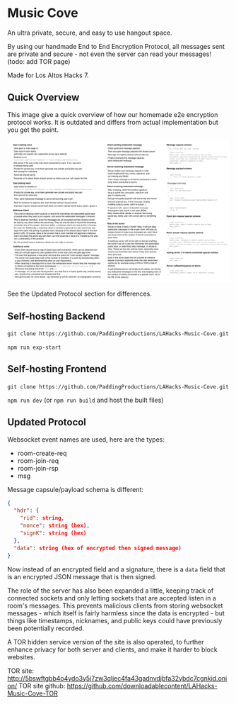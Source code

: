 # Music Cove

An ultra private, secure, and easy to use hangout space.

By using our handmade End to End Encryption Protocol, all messages sent are private and secure - not even the server can read your messages! (todo: add TOR page)

Made for Los Altos Hacks 7.

## Quick Overview

This image give a quick overview of how our homemade e2e encryption protocol works. It is outdated and differs from actual implementation but you get the point.

![Crypography overview](docs/draft_cryptography_dos.png)

See the Updated Protocol section for differences.

## Self-hosting Backend

`git clone https://github.com/PaddingProductions/LAHacks-Music-Cove.git`

`npm run exp-start`

## Self-hosting Frontend

`git clone https://github.com/PaddingProductions/LAHacks-Music-Cove.git`

`npm run dev` (or `npm run build` and host the built files)

## Updated Protocol

Websocket event names are used, here are the types:

- room-create-req
- room-join-req
- room-join-rsp
- msg

Message capsule/payload schema is different:

```json
{
  "hdr": {
    "rid": string,
    "nonce": string (hex),
    "signK": string (hex)
  },
  "data": string (hex of encrypted then signed message)
}
```

Now instead of an encrypted field and a signature, there is a `data` field that is an encrypted JSON message that is then signed.

The role of the server has also been expanded a little, keeping track of connected sockets and only letting sockets that are accepted listen in a room's messages. This prevents malicious clients from storing websocket messages - which itself is fairly harmless since the data is encrypted - but things like timestamps, nicknames, and public keys could have previously been potentially recorded.

A TOR hidden service version of the site is also operated, to further enhance privacy for both server and clients, and make it harder to block websites.

TOR site: http://5bswftgbb4o4ydo3y5j7zw3qljec4fa43gadnvdjbfa32ybdc7cgnkid.onion/
TOR site github: https://github.com/downloadablecontent/LAHacks-Music-Cove-TOR
